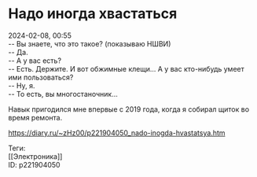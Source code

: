 Надо иногда хвастаться
=======================

   
 2024-02-08, 00:55   
  -- Вы знаете, что это такое? (показываю НШВИ)   
 -- Да.   
 -- А у вас есть?   
 -- Есть. Держите. И вот обжимные клещи... А у вас кто-нибудь умеет ими пользоваться?   
 -- Ну, я.   
 -- То есть, вы многостаночник...   
   
 Навык пригодился мне впервые с 2019 года, когда я собирал щиток во время ремонта.   
    
 <https://diary.ru/~zHz00/p221904050_nado-inogda-hvastatsya.htm>   
   
 Теги:   
 [[Электроника]]   
 ID: p221904050